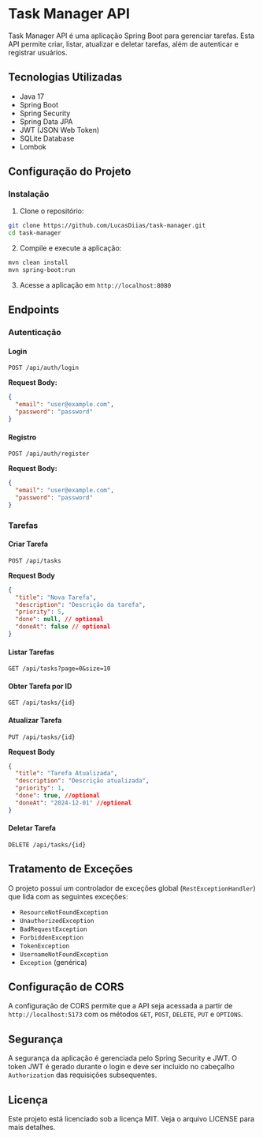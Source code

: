 # Task Manager API

Task Manager API é uma aplicação Spring Boot para gerenciar tarefas. Esta API permite criar, listar, atualizar e deletar tarefas, além de autenticar e registrar usuários.

## Tecnologias Utilizadas

- Java 17
- Spring Boot
- Spring Security
- Spring Data JPA
- JWT (JSON Web Token)
- SQLite Database
- Lombok

## Configuração do Projeto

### Instalação

1. Clone o repositório:

```bash
git clone https://github.com/LucasDiias/task-manager.git
cd task-manager
```

2. Compile e execute a aplicação:

```bash
mvn clean install
mvn spring-boot:run
```

3. Acesse a aplicação em `http://localhost:8080`

## Endpoints

### Autenticação

#### Login

```http
POST /api/auth/login
```

**Request Body:**

```json
{
  "email": "user@example.com",
  "password": "password"
}
```

#### Registro

```http
POST /api/auth/register
```

**Request Body:**

```json
{
  "email": "user@example.com",
  "password": "password"
}
```

### Tarefas

#### Criar Tarefa

```http
POST /api/tasks
```

**Request Body**

```json
{
  "title": "Nova Tarefa",
  "description": "Descrição da tarefa",
  "priority": 5,
  "done": null, // optional
  "doneAt": false // optional
}
```

#### Listar Tarefas

```http
GET /api/tasks?page=0&size=10
```

#### Obter Tarefa por ID

```http
GET /api/tasks/{id}
```

#### Atualizar Tarefa

```http
PUT /api/tasks/{id}
```

**Request Body**

```json
{
  "title": "Tarefa Atualizada",
  "description": "Descrição atualizada",
  "priority": 1,
  "done": true, //optional
  "doneAt": "2024-12-01" //optional
}
```

#### Deletar Tarefa

```http
DELETE /api/tasks/{id}
```

## Tratamento de Exceções

O projeto possui um controlador de exceções global (`RestExceptionHandler`) que lida com as seguintes exceções:

- `ResourceNotFoundException`
- `UnauthorizedException`
- `BadRequestException`
- `ForbiddenException`
- `TokenException`
- `UsernameNotFoundException`
- `Exception` (genérica)

## Configuração de CORS

A configuração de CORS permite que a API seja acessada a partir de `http://localhost:5173` com os métodos `GET`, `POST`, `DELETE`, `PUT` e `OPTIONS`.

## Segurança

A segurança da aplicação é gerenciada pelo Spring Security e JWT. O token JWT é gerado durante o login e deve ser incluído no cabeçalho `Authorization` das requisições subsequentes.

## Licença

Este projeto está licenciado sob a licença MIT. Veja o arquivo LICENSE para mais detalhes.
